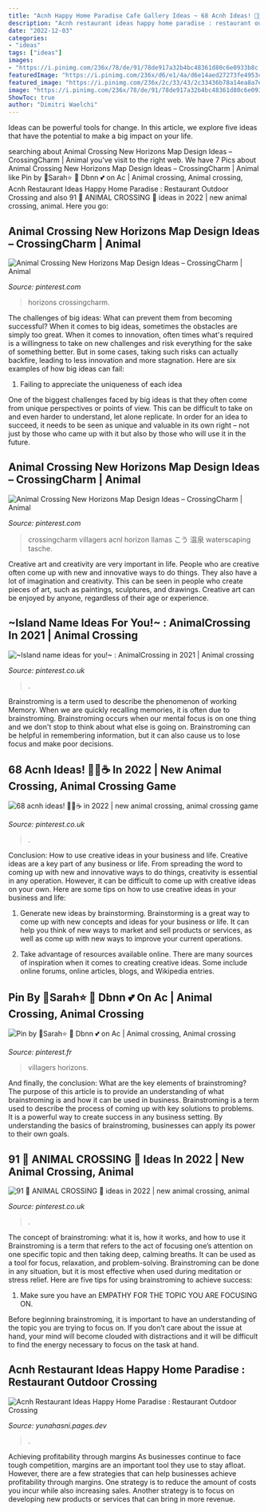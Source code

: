 ```yaml
---
title: "Acnh Happy Home Paradise Cafe Gallery Ideas ~ 68 Acnh Ideas! 🧸🍓☕️ In 2022"
description: "Acnh restaurant ideas happy home paradise : restaurant outdoor crossing"
date: "2022-12-03"
categories:
- "ideas"
tags: ["ideas"]
images:
- "https://i.pinimg.com/236x/78/de/91/78de917a32b4bc48361d80c6e0933b8c.jpg?nii=t"
featuredImage: "https://i.pinimg.com/236x/d6/e1/4a/d6e14aed27273fe4953c7fd7333e3c14.jpg"
featured_image: "https://i.pinimg.com/236x/2c/33/43/2c33436b78a14ea8a7e4f839889feab7.jpg"
image: "https://i.pinimg.com/236x/78/de/91/78de917a32b4bc48361d80c6e0933b8c.jpg?nii=t"
ShowToc: true
author: "Dimitri Waelchi"
---
```



Ideas can be powerful tools for change. In this article, we explore five ideas that have the potential to make a big impact on your life.

	

		
searching about Animal Crossing New Horizons Map Design Ideas – CrossingCharm | Animal you've visit to the right web. We have 7 Pics about Animal Crossing New Horizons Map Design Ideas – CrossingCharm | Animal like Pin by 💫Sarah⭐ 👑 Dbnn 💕 on Ac | Animal crossing, Animal crossing, Acnh Restaurant Ideas Happy Home Paradise : Restaurant Outdoor Crossing and also 91 🥀 ANIMAL CROSSING 🥀 ideas in 2022 | new animal crossing, animal. Here you go:
		
    
## Animal Crossing New Horizons Map Design Ideas – CrossingCharm | Animal

<img loading=lazy src="https://i.pinimg.com/236x/78/de/91/78de917a32b4bc48361d80c6e0933b8c.jpg?nii=t" onerror="this.onerror=null;this.src='https://tse2.mm.bing.net/th?id=OIP.Be_rldwI2qQTLd-EaOrJFQAAAA&amp;pid=15.1';" alt="Animal Crossing New Horizons Map Design Ideas – CrossingCharm | Animal">

_Source: pinterest.com_

>horizons crossingcharm. 

	

The challenges of big ideas: What can prevent them from becoming successful?
When it comes to big ideas, sometimes the obstacles are simply too great. When it comes to innovation, often times what's required is a willingness to take on new challenges and risk everything for the sake of something better. But in some cases, taking such risks can actually backfire, leading to less innovation and more stagnation. Here are six examples of how big ideas can fail:
1) Failing to appreciate the uniqueness of each idea

One of the biggest challenges faced by big ideas is that they often come from unique perspectives or points of view. This can be difficult to take on and even harder to understand, let alone replicate. In order for an idea to succeed, it needs to be seen as unique and valuable in its own right – not just by those who came up with it but also by those who will use it in the future.

    
## Animal Crossing New Horizons Map Design Ideas – CrossingCharm | Animal

<img loading=lazy src="https://i.pinimg.com/736x/09/33/64/0933643e6c1b67ec5483a73119aa9117.jpg" onerror="this.onerror=null;this.src='https://tse3.mm.bing.net/th?id=OIP.x7g3IIeiF3g5pSFOwfQOYwHaEK&amp;pid=15.1';" alt="Animal Crossing New Horizons Map Design Ideas – CrossingCharm | Animal">

_Source: pinterest.com_

>crossingcharm villagers acnl horizon llamas こう 温泉 waterscaping tasche. 

	

Creative art and creativity are very important in life. People who are creative often come up with new and innovative ways to do things. They also have a lot of imagination and creativity. This can be seen in people who create pieces of art, such as paintings, sculptures, and drawings. Creative art can be enjoyed by anyone, regardless of their age or experience.

    
## ~Island Name Ideas For You!~ : AnimalCrossing In 2021 | Animal Crossing

<img loading=lazy src="https://i.pinimg.com/236x/dc/73/61/dc7361d90d3c3b22fcf7a62281557b24.jpg?nii=t" onerror="this.onerror=null;this.src='https://tse1.mm.bing.net/th?id=OIP.8zFXg3mVnsmwzigrFldo6wAAAA&amp;pid=15.1';" alt="~Island name ideas for you!~ : AnimalCrossing in 2021 | Animal crossing">

_Source: pinterest.co.uk_

>. 

	

Brainstroming is a term used to describe the phenomenon of working Memory. When we are quickly recalling memories, it is often due to brainstroming. Brainstroming occurs when our mental focus is on one thing and we don't stop to think about what else is going on. Brainstroming can be helpful in remembering information, but it can also cause us to lose focus and make poor decisions.

    
## 68 Acnh Ideas! 🧸🍓☕️ In 2022 | New Animal Crossing, Animal Crossing Game

<img loading=lazy src="https://i.pinimg.com/236x/d6/e1/4a/d6e14aed27273fe4953c7fd7333e3c14.jpg" onerror="this.onerror=null;this.src='https://tse1.mm.bing.net/th?id=OIP.sw96tx_tP-b9UdpRsj5RQQDrCi&amp;pid=15.1';" alt="68 acnh ideas! 🧸🍓☕️ in 2022 | new animal crossing, animal crossing game">

_Source: pinterest.co.uk_

>. 

	

Conclusion: How to use creative ideas in your business and life.
Creative ideas are a key part of any business or life. From spreading the word to coming up with new and innovative ways to do things, creativity is essential in any operation. However, it can be difficult to come up with creative ideas on your own. Here are some tips on how to use creative ideas in your business and life: 
1) Generate new ideas by brainstorming. Brainstorming is a great way to come up with new concepts and ideas for your business or life. It can help you think of new ways to market and sell products or services, as well as come up with new ways to improve your current operations. 

2) Take advantage of resources available online. There are many sources of inspiration when it comes to creating creative ideas. Some include online forums, online articles, blogs, and Wikipedia entries.

    
## Pin By 💫Sarah⭐ 👑 Dbnn 💕 On Ac | Animal Crossing, Animal Crossing

<img loading=lazy src="https://i.pinimg.com/originals/bc/36/43/bc3643dd6492bb1bc17147bd110ccf4c.jpg" onerror="this.onerror=null;this.src='https://tse2.mm.bing.net/th?id=OIP.rzZT_Sk11BK6TUrSD0cO7QHaEK&amp;pid=15.1';" alt="Pin by 💫Sarah⭐ 👑 Dbnn 💕 on Ac | Animal crossing, Animal crossing">

_Source: pinterest.fr_

>villagers horizons. 

	

And finally, the conclusion: What are the key elements of brainstroming?
The purpose of this article is to provide an understanding of what brainstroming is and how it can be used in business. Brainstroming is a term used to describe the process of coming up with key solutions to problems. It is a powerful way to create success in any business setting. By understanding the basics of brainstroming, businesses can apply its power to their own goals.

    
## 91 🥀 ANIMAL CROSSING 🥀 Ideas In 2022 | New Animal Crossing, Animal

<img loading=lazy src="https://i.pinimg.com/236x/2c/33/43/2c33436b78a14ea8a7e4f839889feab7.jpg" onerror="this.onerror=null;this.src='https://tse4.mm.bing.net/th?id=OIP.e1DcYNSnGv9wImVwlttlywDsFL&amp;pid=15.1';" alt="91 🥀 ANIMAL CROSSING 🥀 ideas in 2022 | new animal crossing, animal">

_Source: pinterest.co.uk_

>. 

	

The concept of brainstroming: what it is, how it works, and how to use it
Brainstroming is a term that refers to the act of focusing one’s attention on one specific topic and then taking deep, calming breaths. It can be used as a tool for focus, relaxation, and problem-solving. Brainstroming can be done in any situation, but it is most effective when used during meditation or stress relief. Here are five tips for using brainstroming to achieve success:
1. Make sure you have an EMPATHY FOR THE TOPIC YOU ARE FOCUSING ON.

Before beginning brainstroming, it is important to have an understanding of the topic you are trying to focus on. If you don’t care about the issue at hand, your mind will become clouded with distractions and it will be difficult to find the energy necessary to focus on the task at hand.

    
## Acnh Restaurant Ideas Happy Home Paradise : Restaurant Outdoor Crossing

<img loading=lazy src="https://i.pinimg.com/originals/fc/b0/8d/fcb08d2442da29e8a89644a67ce3b194.png" onerror="this.onerror=null;this.src='https://tse3.mm.bing.net/th?id=OIP.pVj3Gj2Qn-b-00Z2096d1AHaEK&amp;pid=15.1';" alt="Acnh Restaurant Ideas Happy Home Paradise : Restaurant Outdoor Crossing">

_Source: yunahasni.pages.dev_

>. 

	

Achieving profitability through margins
As businesses continue to face tough competition, margins are an important tool they use to stay afloat. However, there are a few strategies that can help businesses achieve profitability through margins. One strategy is to reduce the amount of costs you incur while also increasing sales. Another strategy is to focus on developing new products or services that can bring in more revenue.

